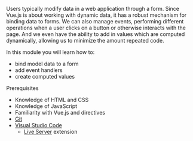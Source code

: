 Users typically modify data in a web application through a form. Since Vue.js is about working with dynamic data, it has a robust mechanism for binding data to forms. We can also manage events, performing different operations when a user clicks on a button or otherwise interacts with the page. And we even have the ability to add in values which are computed dynamically, allowing us to minimize the amount repeated code.

In this module you will learn how to:

- bind model data to a form
- add event handlers
- create computed values

Prerequisites

- Knowledge of HTML and CSS
- Knowledge of JavaScript
- Familiarity with Vue.js and directives
- [Git](https://git-scm.com/)
- [Visual Studio Code](https://code.visualstudio.com)
  - [Live Server](https://marketplace.visualstudio.com/items?itemName=ritwickdey.LiveServer) extension
